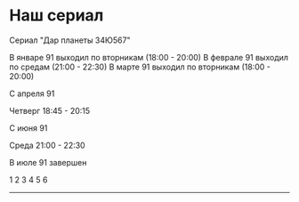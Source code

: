 # Наш сериал

Сериал "Дар планеты 34Ю567"

В январе 91 выходил по вторникам (18:00 - 20:00)
В феврале 91 выходил по средам (21:00 - 22:30)
В марте 91 выходил по вторникам (18:00 - 20:00)

С апреля 91

Четверг 18:45 - 20:15

С июня 91

Среда   21:00 - 22:30

В июле 91 завершен

1   2   3   4   5   6
-   -   -   -   -
